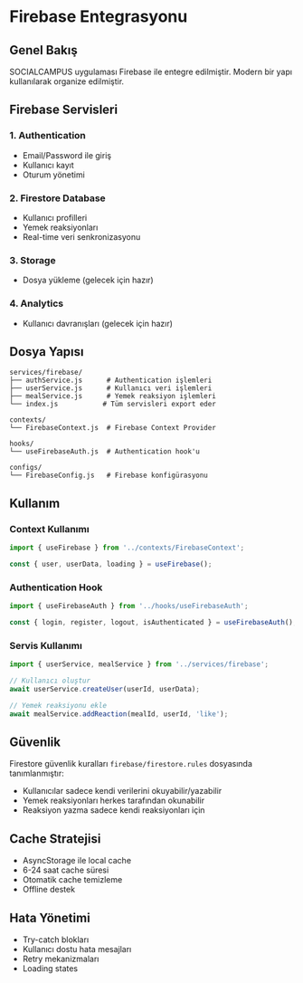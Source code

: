 # Firebase Entegrasyonu

## Genel Bakış

SOCIALCAMPUS uygulaması Firebase ile entegre edilmiştir. Modern bir yapı kullanılarak organize edilmiştir.

## Firebase Servisleri

### 1. Authentication
- Email/Password ile giriş
- Kullanıcı kayıt
- Oturum yönetimi

### 2. Firestore Database
- Kullanıcı profilleri
- Yemek reaksiyonları
- Real-time veri senkronizasyonu

### 3. Storage
- Dosya yükleme (gelecek için hazır)

### 4. Analytics
- Kullanıcı davranışları (gelecek için hazır)

## Dosya Yapısı

```
services/firebase/
├── authService.js      # Authentication işlemleri
├── userService.js      # Kullanıcı veri işlemleri
├── mealService.js      # Yemek reaksiyon işlemleri
└── index.js           # Tüm servisleri export eder

contexts/
└── FirebaseContext.js  # Firebase Context Provider

hooks/
└── useFirebaseAuth.js  # Authentication hook'u

configs/
└── FirebaseConfig.js   # Firebase konfigürasyonu
```

## Kullanım

### Context Kullanımı
```javascript
import { useFirebase } from '../contexts/FirebaseContext';

const { user, userData, loading } = useFirebase();
```

### Authentication Hook
```javascript
import { useFirebaseAuth } from '../hooks/useFirebaseAuth';

const { login, register, logout, isAuthenticated } = useFirebaseAuth();
```

### Servis Kullanımı
```javascript
import { userService, mealService } from '../services/firebase';

// Kullanıcı oluştur
await userService.createUser(userId, userData);

// Yemek reaksiyonu ekle
await mealService.addReaction(mealId, userId, 'like');
```

## Güvenlik

Firestore güvenlik kuralları `firebase/firestore.rules` dosyasında tanımlanmıştır:

- Kullanıcılar sadece kendi verilerini okuyabilir/yazabilir
- Yemek reaksiyonları herkes tarafından okunabilir
- Reaksiyon yazma sadece kendi reaksiyonları için

## Cache Stratejisi

- AsyncStorage ile local cache
- 6-24 saat cache süresi
- Otomatik cache temizleme
- Offline destek

## Hata Yönetimi

- Try-catch blokları
- Kullanıcı dostu hata mesajları
- Retry mekanizmaları
- Loading states 